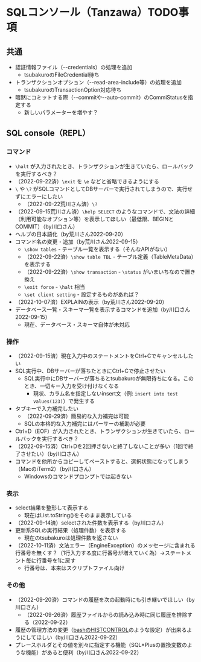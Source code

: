 # SQLコンソール（Tanzawa）TODO事項

## 共通

- 認証情報ファイル（--credentials）の処理を追加
  - tsubakuroのFileCredential待ち
- トランザクションオプション（--read-area-include等）の処理を追加
  - tsubakuroのTransactionOption対応待ち
- 暗黙にコミットする際（--commitや--auto-commit）のCommiStatusを指定する
  - 新しいパラメーターを増やす？

## SQL console（REPL）

### コマンド

- `\halt` が入力されたとき、トランザクションが生きていたら、ロールバックを実行するべき？
- （2022-09-22済）`\exit` を `\e` などと省略できるようにする
- `\` や `\?` がSQLコマンドとしてDBサーバーで実行されてしまうので、実行せずにエラーにしたい
    - （2022-09-22荒川さん済）`\?`
- （2022-09-15荒川さん済）`\help SELECT` のようなコマンドで、文法の詳細（利用可能なオプション等）を表示してほしい（最低限、BEGINとCOMMIT）（by川口さん）
- ヘルプの日本語化（by荒川さん2022-09-20）
- コマンド名の変更・追加（by荒川さん2022-09-15）
  - `\show tables` - テーブル一覧を表示する（そんなAPIがない）
  - （2022-09-22済）`\show table TBL` - テーブル定義（TableMetaData）を表示する
  - （2022-09-22済）`\show transaction` - `\status` がいまいちなので置き換え
  - `\exit force` - `\halt` 相当
  - `\set client setting` - 設定するものがあれば？
- （2022-10-07済）EXPLAINの表示（by荒川さん2022-09-20）
- データベース一覧・スキーマ一覧を表示するコマンドを追加（by川口さん2022-09-15）
  - 現在、データベース・スキーマ自体が未対応

### 操作

- （2022-09-15済）現在入力中のステートメントをCtrl+Cでキャンセルしたい
- SQL実行中、DBサーバーが落ちたときにCtrl+Cで停止させたい
  - SQL実行中にDBサーバーが落ちるとtsubakuroが無限待ちになる。このとき、一切キー入力を受け付けなくなる
    - 現状、カラム名を指定しないinsert文（例: `insert into test values(123)`）で発生する
- タブキーで入力補完したい
  - （2022-09-29済）簡易的な入力補完は可能
  - SQLの本格的な入力補完にはパーサーの補助が必要
- Ctrl+D（EOF）が入力されたとき、トランザクションが生きていたら、ロールバックを実行するべき？
- （2022-09-15済）Ctrl+Dを2回押さないと終了しないことが多い（1回で終了させたい）（by川口さん）
- コマンドを他所からコピーしてペーストすると、選択状態になってしまう（MacのiTerm2）（by川口さん）
  - Windowsのコマンドプロンプトでは起きない

### 表示

- select結果を整形して表示する
  - 現在はList.toString()をそのまま表示している
- （2022-09-14済）selectされた件数を表示する（by川口さん）
- 更新系SQLの実行結果（処理件数）を表示する
  - 現在のtsubakuroは処理件数を返さない
- （2022-10-11済）文法エラー（EngineException）のメッセージに含まれる行番号を無くす？（1行入力する度に行番号が増えていく為）→ステートメント毎に行番号を1に戻す
  - 行番号は、本来はスクリプトファイル向け

### その他

- （2022-09-20済）コマンドの履歴を次の起動時にも引き継いでほしい（by川口さん）
  - （2022-09-26済）履歴ファイルからの読み込み時に同じ履歴を排除する（2022-09-22）
- 履歴の管理方法の変更（[bashのHISTCONTROL](https://qiita.com/kuryus/items/47d1d64a1c424275c802)のような設定）が出来るようにしてほしい（by川口さん2022-09-22）
- プレースホルダとその値を別々に指定する機能（SQL*Plusの置換変数のような機能）があると便利（by川口さん2022-09-22）